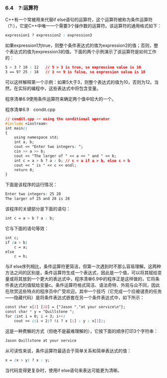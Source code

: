 ### 6.4　?:运算符

C++有一个常被用来代替if else语句的运算符，这个运算符被称为条件运算符（?:），它是C++中唯一一个需要3个操作数的运算符。该运算符的通用格式如下：

```css
expression1 ? expression2 : expression3
```

如果expression1为true，则整个条件表达式的值为expression2的值；否则，整个表达式的值为expression3的值。下面的两个示例演示了该运算符是如何工作的：

```css
5 > 3 ? 10 : 12   // 5 > 3 is true, so expression value is 10
3 == 9? 25 : 18   // 3 == 9 is false, so expression value is 18
```

可以这样解释第一个示例：如果5大于3，则整个表达式的值为10，否则为12。当然，在实际的编程中，这些表达式中将包含变量。

程序清单6.9使用条件运算符来确定两个值中较大的一个。

程序清单6.9　condit.cpp

```css
// condit.cpp -- using the conditional operator
#include <iostream>
int main()
{
    using namespace std;
    int a, b;
    cout << "Enter two integers: ";
    cin >> a >> b;
    cout << "The larger of " << a << " and " << b;
    int c = a > b ? a : b; // c = a if a > b, else c = b
    cout << " is " << c << endl;
    return 0;
}
```

下面是该程序的运行情况：

```css
Enter two integers: 25 28
The larger of 25 and 28 is 28
```

该程序的关键部分是下面的语句：

```css
int c = a > b ? a : b;
```

它与下面的语句等效：

```css
int c;
if (a > b)
    c = a;
else
    c = b;
```

与if else序列相比，条件运算符更简洁，但第一次遇到时不那么容易理解。这两种方法之间的区别是，条件运算符生成一个表达式，因此是一个值，可以将其赋给变量或将其放到一个更大的表达式中，程序清单6.9中的程序正是这样做的，它将条件表达式的值赋给变量c。条件运算符格式简洁、语法奇特、外观与众不同，因此在欣赏这些特点的程序员中广受欢迎。其中一个技巧（它完成一个应被谴责的任务——隐藏代码）是将条件表达式嵌套在另一个条件表达式中，如下所示：

```css
const char x[2] [20] = {"Jason ","at your service\n"};
const char * y = "Quillstone ";
for (int i = 0; i < 3; i++)
    cout << ((i < 2)? !i ? x [i] : y : x[1]);
```

这是一种费解的方式（但绝不是最难理解的），它按下面的顺序打印3个字符串：

```css
Jason Quillstone at your service
```

从可读性来说，条件运算符最适合于简单关系和简单表达式的值：

```css
x = (x > y) ? x : y;
```

当代码变得更复杂时，使用if else语句来表达可能更为清晰。

